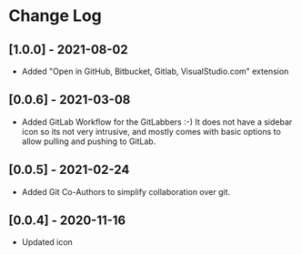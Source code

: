 # Change Log

## [1.0.0] - 2021-08-02

- Added "Open in GitHub, Bitbucket, Gitlab, VisualStudio.com" extension

## [0.0.6] - 2021-03-08

- Added GitLab Workflow for the GitLabbers :-) It does not have a sidebar icon so its not very intrusive, and mostly comes with basic options to allow pulling and pushing to GitLab.

## [0.0.5] - 2021-02-24

- Added Git Co-Authors to simplify collaboration over git.

## [0.0.4] - 2020-11-16

- Updated icon
